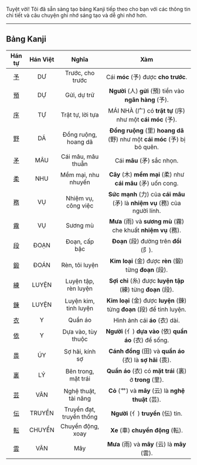 Tuyệt vời\! Tôi đã sẵn sàng tạo bảng Kanji tiếp theo cho bạn với các thông tin chi tiết và câu chuyện ghi nhớ sáng tạo và dễ ghi nhớ hơn.

----

## Bảng Kanji

| Hán tự | Hán Việt | Nghĩa | Xàm |
| :---: | :---: | :---: | :---: |
| [<span class="stroke-order">予</span>](https://mazii.net/vi-VN/search/kanji/javi/%E4%BA%88) | DƯ | Trước, cho trước | Cái **móc** (予) được **cho trước**. |
| [<span class="stroke-order">預</span>](https://mazii.net/vi-VN/search/kanji/javi/%E9%A0%90) | DỰ | Gửi, dự trữ | **Người** (人) **gửi** (預) tiền vào **ngân hàng** (予). |
| [<span class="stroke-order">序</span>](https://mazii.net/vi-VN/search/kanji/javi/%E5%BA%8F) | TỰ | Trật tự, lời tựa | MÁI NHÀ (广) có **trật tự** (序) như một **cái móc** (予). |
| [<span class="stroke-order">野</span>](https://mazii.net/vi-VN/search/kanji/javi/%E9%87%8E) | DÃ | Đồng ruộng, hoang dã | **Đồng ruộng** (里) **hoang dã** (野) như một **cái móc** (予) bị bỏ quên. |
| [<span class="stroke-order">矛</span>](https://mazii.net/vi-VN/search/kanji/javi/%E7%9F%9B) | MÂU | Cái mâu, mâu thuẫn | Cái **mâu** (矛) sắc nhọn. |
| [<span class="stroke-order">柔</span>](https://mazii.net/vi-VN/search/kanji/javi/%E6%9F%94) | NHU | Mềm mại, nhu nhuyến | **Cây** (木) **mềm mại** (柔) như **cái mâu** (矛) uốn cong. |
| [<span class="stroke-order">務</span>](https://mazii.net/vi-VN/search/kanji/javi/%E5%8B%99) | VỤ | Nhiệm vụ, công việc | **Sức mạnh** (力) của **cái mâu** (矛) là **nhiệm vụ** (務) của người lính. |
| [<span class="stroke-order">霧</span>](https://mazii.net/vi-VN/search/kanji/javi/%E9%9C%A7) | VỤ | Sương mù | **Mưa** (雨) và **sương mù** (霧) che khuất **nhiệm vụ** (務). |
| [<span class="stroke-order">段</span>](https://mazii.net/vi-VN/search/kanji/javi/%E6%AE%B5) | ĐOẠN | Đoạn, cấp bậc | **Đoạn** (段) đường trên **đồi** (阝). |
| [<span class="stroke-order">鍛</span>](https://mazii.net/vi-VN/search/kanji/javi/%E9%8D%9B) | ĐOÁN | Rèn, tôi luyện | **Kim loại** (金) được **rèn** (鍛) từng **đoạn** (段). |
| [<span class="stroke-order">練</span>](https://mazii.net/vi-VN/search/kanji/javi/%E7%B7%B4) | LUYỆN | Luyện tập, rèn luyện | **Sợi chỉ** (糸) được **luyện tập** (練) từng **đoạn** (段). |
| [<span class="stroke-order">錬</span>](https://mazii.net/vi-VN/search/kanji/javi/%E9%8C%AC) | LUYỆN | Luyện kim, tinh luyện | **Kim loại** (金) được **luyện** (錬) từng **đoạn** (段) để tinh luyện. |
| [<span class="stroke-order">衣</span>](https://mazii.net/vi-VN/search/kanji/javi/%E8%A1%A3) | Y | Quần áo | Hình ảnh cái **áo** (衣) dài. |
| [<span class="stroke-order">依</span>](https://mazii.net/vi-VN/search/kanji/javi/%E4%BE%9D) | Y | Dựa vào, tùy thuộc | **Người** (亻) **dựa vào** (依) **quần áo** (衣) để sống. |
| [<span class="stroke-order">畏</span>](https://mazii.net/vi-VN/search/kanji/javi/%E7%95%8F) | ÚY | Sợ hãi, kính sợ | **Cánh đồng** (田) và **quần áo** (衣) là **sợ hãi** (畏). |
| [<span class="stroke-order">裏</span>](https://mazii.net/vi-VN/search/kanji/javi/%E8%A3%8F) | LÝ | Bên trong, mặt trái | **Quần áo** (衣) có **mặt trái** (裏) ở **trong** (里). |
| [<span class="stroke-order">芸</span>](https://mazii.net/vi-VN/search/kanji/javi/%E8%8A%B8) | VÂN | Nghệ thuật, tài năng | **Cỏ** (艹) và **mây** (云) là **nghệ thuật** (芸). |
| [<span class="stroke-order">伝</span>](https://mazii.net/vi-VN/search/kanji/javi/%E4%BC%9D) | TRUYỀN | Truyền đạt, truyền thống | **Người** (亻) **truyền** (伝) tin. |
| [<span class="stroke-order">転</span>](https://mazii.net/vi-VN/search/kanji/javi/%E8%BB%A2) | CHUYỂN | Chuyển động, xoay | **Xe** (車) **chuyển động** (転). |
| [<span class="stroke-order">雲</span>](https://mazii.net/vi-VN/search/kanji/javi/%E9%9B%B2) | VÂN | Mây | **Mưa** (雨) và **mây** (云) là **mây** (雲). |

